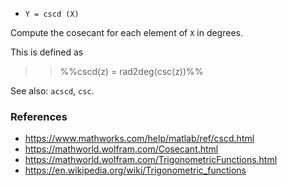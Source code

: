 * `Y = cscd (X)`

Compute the cosecant for each element of `X` in degrees.

This is defined as

>> %%cscd(z) = rad2deg(csc(z))%%

See also: `acscd`, `csc`.

### References

* https://www.mathworks.com/help/matlab/ref/cscd.html
* https://mathworld.wolfram.com/Cosecant.html
* https://mathworld.wolfram.com/TrigonometricFunctions.html
* https://en.wikipedia.org/wiki/Trigonometric_functions
